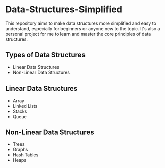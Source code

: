 # Data-Structures-Simplified

This repository aims to make data structures more simplified and easy to understand, especially for beginners or anyone new to the topic. It's also a personal project for me to learn and master the core principles of data structures.

## Types of Data Structures
- Linear Data Structures
- Non-Linear Data Structures

## Linear Data Structures
- Array
- Linked Lists
- Stacks
- Queue

## Non-Linear Data Structures
- Trees
- Graphs
- Hash Tables
- Heaps
